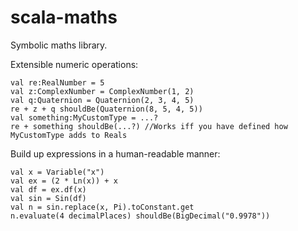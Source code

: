 scala-maths
===========

Symbolic maths library.

Extensible numeric operations:

    val re:RealNumber = 5
    val z:ComplexNumber = ComplexNumber(1, 2)
    val q:Quaternion = Quaternion(2, 3, 4, 5)
    re + z + q shouldBe(Quaternion(8, 5, 4, 5))
    val something:MyCustomType = ...?
    re + something shouldBe(...?) //Works iff you have defined how MyCustomType adds to Reals

Build up expressions in a human-readable manner:

    val x = Variable("x")
    val ex = (2 * Ln(x)) + x
    val df = ex.df(x)
    val sin = Sin(df)
    val n = sin.replace(x, Pi).toConstant.get
    n.evaluate(4 decimalPlaces) shouldBe(BigDecimal("0.9978"))
